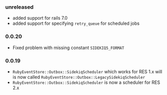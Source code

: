 ### unreleased

* added support for rails 7.0
* added support for specifying `retry_queue` for scheduled jobs

### 0.0.20

* Fixed problem with missing constant `SIDEKIQ5_FORMAT`

### 0.0.19

* `RubyEventStore::Outbox::SidekiqScheduler` which works for RES 1.x will is now called `RubyEventStore::Outbox::LegacySidekiqScheduler`
* `RubyEventStore::Outbox::SidekiqScheduler` is now a scheduler for RES 2.x
